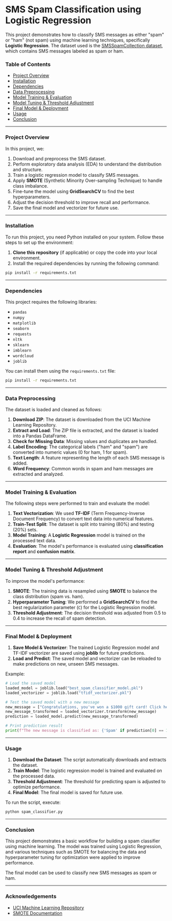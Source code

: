 # SMS Spam Classification using Logistic Regression

This project demonstrates how to classify SMS messages as either "spam" or "ham" (not spam) using machine learning techniques, specifically **Logistic Regression**. The dataset used is the [SMSSpamCollection dataset](https://archive.ics.uci.edu/ml/machine-learning-databases/00228/smsspamcollection.zip), which contains SMS messages labeled as spam or ham.

### Table of Contents
- [Project Overview](#project-overview)
- [Installation](#installation)
- [Dependencies](#dependencies)
- [Data Preprocessing](#data-preprocessing)
- [Model Training & Evaluation](#model-training--evaluation)
- [Model Tuning & Threshold Adjustment](#model-tuning--threshold-adjustment)
- [Final Model & Deployment](#final-model--deployment)
- [Usage](#usage)
- [Conclusion](#conclusion)

---

### Project Overview

In this project, we:
1. Download and preprocess the SMS dataset.
2. Perform exploratory data analysis (EDA) to understand the distribution and structure.
3. Train a logistic regression model to classify SMS messages.
4. Apply **SMOTE** (Synthetic Minority Over-sampling Technique) to handle class imbalance.
5. Fine-tune the model using **GridSearchCV** to find the best hyperparameters.
6. Adjust the decision threshold to improve recall and performance.
7. Save the final model and vectorizer for future use.

---

### Installation

To run this project, you need Python installed on your system. Follow these steps to set up the environment:

1. **Clone this repository** (if applicable) or copy the code into your local environment.
2. Install the required dependencies by running the following command:

```bash
pip install -r requirements.txt
```

---

### Dependencies

This project requires the following libraries:

- `pandas`
- `numpy`
- `matplotlib`
- `seaborn`
- `requests`
- `nltk`
- `sklearn`
- `imblearn`
- `wordcloud`
- `joblib`

You can install them using the `requirements.txt` file:

```bash
pip install -r requirements.txt
```

---

### Data Preprocessing

The dataset is loaded and cleaned as follows:

1. **Download ZIP**: The dataset is downloaded from the UCI Machine Learning Repository.
2. **Extract and Load**: The ZIP file is extracted, and the dataset is loaded into a Pandas DataFrame.
3. **Check for Missing Data**: Missing values and duplicates are handled.
4. **Label Encoding**: The categorical labels ("ham" and "spam") are converted into numeric values (0 for ham, 1 for spam).
5. **Text Length**: A feature representing the length of each SMS message is added.
6. **Word Frequency**: Common words in spam and ham messages are extracted and analyzed.

---

### Model Training & Evaluation

The following steps were performed to train and evaluate the model:

1. **Text Vectorization**: We used **TF-IDF** (Term Frequency-Inverse Document Frequency) to convert text data into numerical features.
2. **Train-Test Split**: The dataset is split into training (80%) and testing (20%) sets.
3. **Model Training**: A **Logistic Regression** model is trained on the processed text data.
4. **Evaluation**: The model's performance is evaluated using **classification report** and **confusion matrix**.

---

### Model Tuning & Threshold Adjustment

To improve the model's performance:

1. **SMOTE**: The training data is resampled using **SMOTE** to balance the class distribution (spam vs. ham).
2. **Hyperparameter Tuning**: We performed a **GridSearchCV** to find the best regularization parameter (`C`) for the Logistic Regression model.
3. **Threshold Adjustment**: The decision threshold was adjusted from 0.5 to 0.4 to increase the recall of spam detection.

---

### Final Model & Deployment

1. **Save Model & Vectorizer**: The trained Logistic Regression model and TF-IDF vectorizer are saved using **joblib** for future predictions.
2. **Load and Predict**: The saved model and vectorizer can be reloaded to make predictions on new, unseen SMS messages.

Example:
```python
# Load the saved model
loaded_model = joblib.load("best_spam_classifier_model.pkl")
loaded_vectorizer = joblib.load("tfidf_vectorizer.pkl")

# Test the saved model with a new message
new_message = ["Congratulations, you've won a $1000 gift card! Click here to claim."]
new_message_transformed = loaded_vectorizer.transform(new_message)
prediction = loaded_model.predict(new_message_transformed)

# Print prediction result
print(f"The new message is classified as: {'Spam' if prediction[0] == 1 else 'Ham'}")
```

---

### Usage

1. **Download the Dataset**: The script automatically downloads and extracts the dataset.
2. **Train Model**: The logistic regression model is trained and evaluated on the processed data.
3. **Threshold Adjustment**: The threshold for predicting spam is adjusted to optimize performance.
4. **Final Model**: The final model is saved for future use.

To run the script, execute:

```bash
python spam_classifier.py
```

---

### Conclusion

This project demonstrates a basic workflow for building a spam classifier using machine learning. The model was trained using Logistic Regression, and various techniques such as SMOTE for balancing the data and hyperparameter tuning for optimization were applied to improve performance.

The final model can be used to classify new SMS messages as spam or ham.

---

### Acknowledgements

- [UCI Machine Learning Repository](https://archive.ics.uci.edu/ml/machine-learning-databases/00228/smsspamcollection.zip)
- [SMOTE Documentation](https://imbalanced-learn.org/stable/references/generated/imblearn.over_sampling.SMOTE.html)
